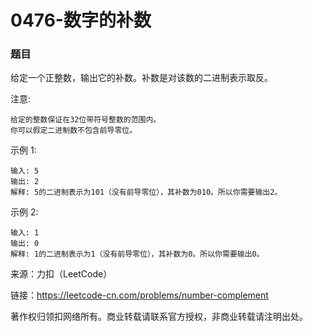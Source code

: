 # 0476-数字的补数

### 题目

给定一个正整数，输出它的补数。补数是对该数的二进制表示取反。

注意:

    给定的整数保证在32位带符号整数的范围内。
    你可以假定二进制数不包含前导零位。
示例 1:

    输入: 5
    输出: 2
    解释: 5的二进制表示为101（没有前导零位），其补数为010。所以你需要输出2。
示例 2:

    输入: 1
    输出: 0
    解释: 1的二进制表示为1（没有前导零位），其补数为0。所以你需要输出0。

来源：力扣（LeetCode）

链接：https://leetcode-cn.com/problems/number-complement

著作权归领扣网络所有。商业转载请联系官方授权，非商业转载请注明出处。